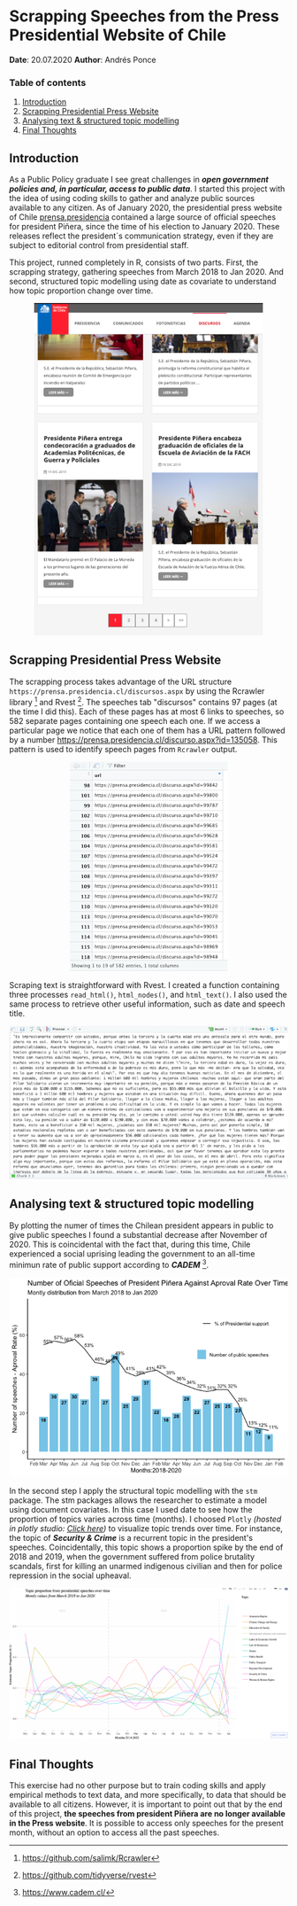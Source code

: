 # Scrapping Speeches from the Press Presidential Website of Chile #
**Date**:  20.07.2020
**Author**: Andrés Ponce

### Table of contents
1. [Introduction](#introduction)
2. [Scrapping Presidential Press Website](#paragraph1)
3. [Analysing text & structured topic modelling](#paragraph2)
4. [Final Thoughts](#paragraph3)

## Introduction <a name="introduction"></a>
As a Public Policy graduate I see great challenges in **_open government policies and, in particular, access to public data_**. I started this project with the idea of using coding skills to gather and analyze public sources available to any citizen. As of January 2020, the presidential press website of Chile [prensa.presidencia](https://prensa.presidencia.cl/discursos.aspx) contained a large source of official speeches for president Piñera, since the time of his election to January 2020. These releases reflect the president´s communication strategy, even if they are subject to editorial control from presidential staff.

This project, runned completely in R, consists of two parts. First, the scrapping strategy, gathering speeches from March 2018 to Jan 2020. And second, structured topic modelling using date as covariate to understand how topic proportion change over time.  

<p align="center">
<img src="/assets/Screenshot%202020-07-19%20at%2012.13.08.png" height="600">
</p>

## Scrapping Presidential Press Website <a name="paragraph1"></a>
The scrapping process takes advantage of the URL structure `https://prensa.presidencia.cl/discursos.aspx` by using the Rcrawler library [^1] and Rvest [^2]. The speeches tab "discursos" contains 97 pages (at the time I did this). Each of these pages has at most 6 links to speeches, so 582 separate pages containing one speech each one. If we access a particular page we notice that each one of them has a URL pattern followed by a number https://prensa.presidencia.cl/discurso.aspx?id=135058. This pattern is used to identify speech pages from `Rcrawler` output.

<p align="center">
<img src="/assets/Lists of urls.png">
</p>

Scraping text is straightforward with Rvest. I created a function containing three processes `read_html()`, `html_nodes()`, and `html_text()`. I also used the same process to retrieve other useful information, such as date and speech title.

<p align="center">
<img src="/assets/speech.png">
</p>

## Analysing text & structured topic modelling <a name="paragraph2"></a>
By plotting the numer of times the Chilean president appears in public to give public speeches I found a substantial decrease after November of 2020. This is coincidental with the fact that, during this time, Chile experienced a social uprising leading the government to an all-time minimun rate of public support according to **_CADEM_** [^3].


<p align="center">
<img src="/assets/graph1.png">
</p>  

In the second step I apply the structural topic modelling with the `stm` package. The stm packages allows the researcher to estimate a model using document covariates. In this case I used date to see how the proportion of topics varies across time (months). I choosed `Plotly` _(hosted in plotly studio: [Click here](https://chart-studio.plotly.com/~Andres1986/1.embed?share_key=hkHUmY5lfL9zZc8nYvfVga))_ to visualize topic trends over time. For instance, the topic of **_Security & Crime_** is a recurrent topic in the president's speeches. Coincidentally, this topic shows a proportion spike by the end of 2018 and 2019, when the government suffered from police brutality scandals, first for killing an unarmed indigenous civilian and then for police repression in the social upheaval.    

<p align="center">
<img src="/assets/captura.png">
</p>  

## Final Thoughts <a name="paragraph3"></a>

This exercise had no other purpose but to train coding skills and apply empirical methods to text data, and more specifically, to data that should be available to all citizens. However, it is important to point out that by the end of this project, **the speeches from president Piñera are no longer available in the Press website**. It is possible to access only speeches for the present month, without an option to access all the past speeches.

[^1]: https://github.com/salimk/Rcrawler

[^2]: https://github.com/tidyverse/rvest

[^3]: https://www.cadem.cl/
